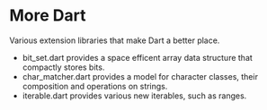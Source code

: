 More Dart
=========

Various extension libraries that make Dart a better place.

- bit_set.dart provides a space efficent array data structure that compactly 
  stores bits.
- char_matcher.dart provides a model for character classes, their composition
  and operations on strings.
- iterable.dart provides various new iterables, such as ranges.
